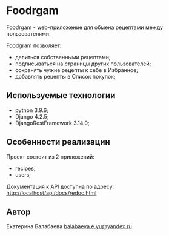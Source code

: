 # Foodrgam

 Foodrgam - web-приложение для обмена рецептами между пользователями.

 Foodgram позволяет:
 - делиться собственными рецептами;
 - подписываться на страницы других пользователей;
 - сохранять чужие рецепты к себе в Избранное;
 - добавлять рецепты в Список покупок;


 ## Используемые технологии

 - python 3.9.6;
 - Django 4.2.5;
 - DjangoRestFramework 3.14.0;
 <!-- - Docker; -->
 

## Особенности реализации

Проект состоит из 2 приложений:
- recipes;
- users;

Документация к API доступна по адресу: <http://localhost/api/docs/redoc.html>


## Автор

 Екатерина Балабаева
 balabaeva.e.yu@yandex.ru